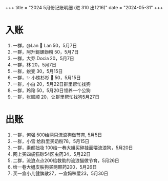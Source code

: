 +++
title = "2024 5月份记账明细 (进 310 出1216)"
date = "2024-05-31"
+++

# 入账
1. 一群，@Lan 🌟 Lan 50，5月7日
2. 一群，阿升鎶螺蛳粉 50，5月7日
3. 一群，大乔.Docia 20，5月7日
4. 一群，林 20，5月7日
5. 一群，蜕变 30，5月15日
6. 一群，✨ 小株杉杉 🐬 50，5月15日
7. 一群，小白 20，5月22日群里帮忙找狗
8. 一群，玲玲 50，5月20日领养一个公狗
8. 一群，张顺顺 20，让群里帮忙找狗5月27日

# 出账
1. 一群，何强 500给两只流浪狗做节育, 5月5日
2. 一群，小雪 给群里买奶粉78，5月15日
3. 一群，素颜拙妆 100给一巷大姐买碎挂面喂流浪狗，5月20日
4. 网上买四袋猫砂54区虫药34，5月22日
5. 二群，流浪点点200给救助的流浪猫做节育，5月26日
6. 给一巷大姐皮肤狗买两颗药200，5月26日
7. 买一盒小儿健脾散27，一盒妈咪爱23，5月30日